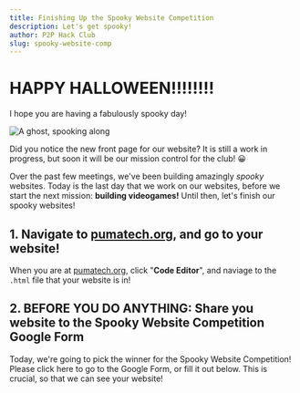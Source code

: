 ```yaml
---
title: Finishing Up the Spooky Website Competition
description: Let's get spooky!
author: P2P Hack Club
slug: spooky-website-comp
---
```

# HAPPY HALLOWEEN!!!!!!!!

I hope you are having a fabulously spooky day!

![A ghost, spooking along](/img/source.gif "OOoOooOooOOooOooOoooOooOooOooOOO")

Did you notice the new front page for our website? It is still a work in progress, but soon it will be our mission control for the club! 😀

Over the past few meetings, we've been building amazingly _spooky_ websites. Today is the last day that we work on our websites, before we start the next mission: **building videogames!** Until then, let's finish our spooky websites!

## 1. Navigate to [pumatech.org](https://www.pumatech.org), and go to your website!

When you are at [pumatech.org](https://www.pumatech.org), click "**Code Editor**", and naviage to the `.html` file that your website is in!

## 2. BEFORE YOU DO ANYTHING: Share you website to the Spooky Website Competition Google Form

Today, we're going to pick the winner for the Spooky Website Competition! Please click here to go to the Google Form, or fill it out below. This is crucial, so that we can see your website!
